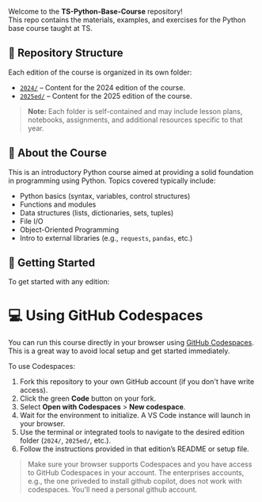 Welcome to the **TS-Python-Base-Course** repository!  
This repo contains the materials, examples, and exercises for the Python base course taught at TS.

## 📁 Repository Structure

Each edition of the course is organized in its own folder:

- [`2024/`](./2024/) – Content for the 2024 edition of the course.
- [`2025ed/`](./2025ed/) – Content for the 2025 edition of the course.

> **Note:** Each folder is self-contained and may include lesson plans, notebooks, assignments, and additional resources specific to that year.

## 🐍 About the Course

This is an introductory Python course aimed at providing a solid foundation in programming using Python. Topics covered typically include:

- Python basics (syntax, variables, control structures)
- Functions and modules
- Data structures (lists, dictionaries, sets, tuples)
- File I/O
- Object-Oriented Programming
- Intro to external libraries (e.g., `requests`, `pandas`, etc.)

## 🚀 Getting Started

To get started with any edition:

# 💻 Using GitHub Codespaces

You can run this course directly in your browser using [GitHub Codespaces](https://github.com/features/codespaces). This is a great way to avoid local setup and get started immediately.

To use Codespaces:

1. Fork this repository to your own GitHub account (if you don't have write access).
2. Click the green **Code** button on your fork.
3. Select **Open with Codespaces** > **New codespace**.
4. Wait for the environment to initialize. A VS Code instance will launch in your browser.
5. Use the terminal or integrated tools to navigate to the desired edition folder (`2024/`, `2025ed/`, etc.).
6. Follow the instructions provided in that edition’s README or setup file.

> Make sure your browser supports Codespaces and you have access to GitHub Codespaces in your account.
> The enterprises accounts, e.g., the one priveded to install github copilot, does not work with codespaces. You'll need a personal github account.


